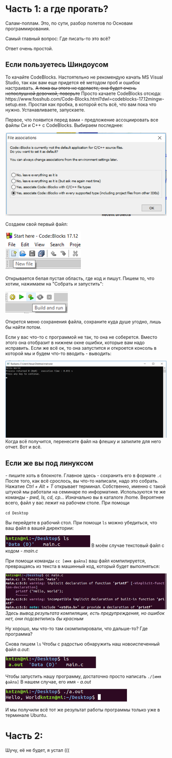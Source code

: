 <h1> Часть 1: а где прогать? </h1>

Салам-поплам. Это, по сути, разбор полетов по Основам программирования.

Самый главный вопрос: 
Где писать-то это всё?

Ответ очень простой.

<h2>Если пользуетесь Шиндоусом</h2> 
То качайте CodeBlocks. Настоятельно не рекомендую качать MS Visual Studio, так как вам еще придется её методом проб и ошибок настраивать. <s>А пока вы этого не сделаете, она будет очень непослушной девочкой, поверьте</s>
Просто качаете CodeBlocks отсюда: https://www.fosshub.com/Code-Blocks.html?dwl=codeblocks-17.12mingw-setup.exe. Простая как пробка, в которой есть всё, что вам пока что нужно. Устанавливаете, запускаете.

Первое, что появится перед вами - предложение ассоциировать все файлы Си и С++ с CodeBlocks. Выбираем последнее:

<img src = "img/File assoc.png" alt = "Здесь могла быть ваша реклама. На самом деле, здесь должна быть картинка, но что-то сломалось">

Создаем свой первый файл:

<img src = "img/New file.png" alt = "Здесь могла быть ваша реклама. На самом деле, здесь должна быть картинка, но что-то сломалось">

Открывается белая пустая область, где код и пишут. Пишем то, что хотим, нажимаем на "Собрать и запустить":

<img src = "img/Build and run.png" alt = "Здесь могла быть ваша реклама. На самом деле, здесь должна быть картинка, но что-то сломалось">

Открется меню сохранения файла, сохраните куда душе угодно, лишь бы найти потом.

Если у вас что-то с программой не так, то она не соберется. Вместо этого она отобразит в нижнем окне ошибки, которые вам надо исправить. Если же всё ок, то она запустится и откроется консоль в которой мы и будем что-то вводить - выводить:

<img src = "img/Console.png" alt = "Здесь могла быть ваша реклама. На самом деле, здесь должна быть картинка, но что-то сломалось">
Когда всё получится, перенесите файл на флешку и запилите для него отчет. Вот и всё.

</br>

<h2>Если же вы под линуксом</h2> 
- пишите хоть в блокноте. Главное здесь - сохранить его в формате <code>.c</code> После того, как всё срослось, вы что-то написали, надо это собрать. Нажатие <i>Ctrl + Alt + T</i> открывает терминал. Собственно, именно с такой штукой мы работали на семинаре по информатике. Используются те же команды - <i>pwd, ls, cd, cp...</i> Изначально вы в каталоге /home. Вероятнее всего, файл у вас лежит на рабочем столе. При помощи 

<code>cd Desktop</code>
 
Вы перейдете в рабочий стол. При помощи <code>ls</code> можно убедиться, что ваш файл в вашей директории:

<img src = "img/ls0.png" alt = "Здесь могла быть ваша реклама. На самом деле, здесь должна быть картинка, но что-то сломалось">
В моём случае текстовый файл с кодом - <i>main.c</i>

При помощи команды <code>cc [имя файла]</code> ваш файл компилируется, превращаясь из текста в машинный код, который будет выполняться:

<img src = "img/cc.png" alt = "Здесь могла быть ваша реклама. На самом деле, здесь должна быть картинка, но что-то сломалось">
<i>Здесь вывод результата компиляции, есть предупреждения, но ошибок нет, они подсветились бы красным</i>

Ну хорошо, мы что-то там скомпилировали, что дальше-то? Где программа?

Снова пишем <code>ls</code> Чтобы с радостью обнаружить наш новоиспеченный файл <i>a.out</i>:

<img src = "img/ls1.png" alt = "Здесь могла быть ваша реклама. На самом деле, здесь должна быть картинка, но что-то сломалось">

Чтобы запустить нашу программу, достаточно просто написать <code>./[имя файла]</code> В нашем случае, его имя - <i>a.out</i>

<img src = "img/hw.png" alt = "Здесь могла быть ваша реклама. На самом деле, здесь должна быть картинка, но что-то сломалось">

И мы получили всё тот же результат работы программы только уже в терминале Ubuntu.

<h1>Часть 2:</h1>

Шучу, её не будет, я устал (((

